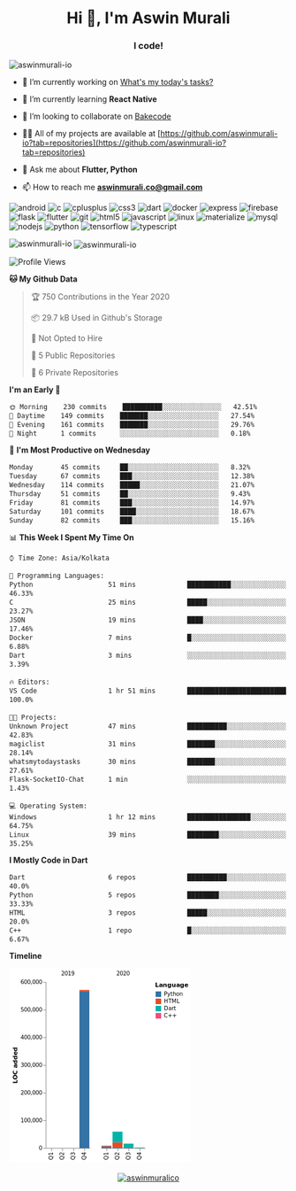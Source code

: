 <h1 align="center">Hi 👋, I'm Aswin Murali</h1>
<h3 align="center">I code!</h3>

<p align="left"> <img src="https://komarev.com/ghpvc/?username=aswinmurali-io" alt="aswinmurali-io" /> </p>

- 🔭 I’m currently working on [What's my today's tasks?](https://github.com/aswinmurali-io/whatsmytodaystasks)

- 🌱 I’m currently learning **React Native**

- 👯 I’m looking to collaborate on [Bakecode](https://github.com/crysalisdevs/bakecode)

- 👨‍💻 All of my projects are available at [https://github.com/aswinmurali-io?tab=repositories](https://github.com/aswinmurali-io?tab=repositories)

- 💬 Ask me about **Flutter, Python**

- 📫 How to reach me **aswinmurali.co@gmail.com**

<p align="left"><img src="https://devicons.github.io/devicon/devicon.git/icons/android/android-original-wordmark.svg" alt="android" width="40" height="40"/> <img src="https://devicons.github.io/devicon/devicon.git/icons/c/c-original.svg" alt="c" width="40" height="40"/> <img src="https://devicons.github.io/devicon/devicon.git/icons/cplusplus/cplusplus-original.svg" alt="cplusplus" width="40" height="40"/> <img src="https://devicons.github.io/devicon/devicon.git/icons/css3/css3-original-wordmark.svg" alt="css3" width="40" height="40"/> <img src="https://www.vectorlogo.zone/logos/dartlang/dartlang-icon.svg" alt="dart" width="40" height="40"/> <img src="https://devicons.github.io/devicon/devicon.git/icons/docker/docker-original-wordmark.svg" alt="docker" width="40" height="40"/> <img src="https://devicons.github.io/devicon/devicon.git/icons/express/express-original-wordmark.svg" alt="express" width="40" height="40"/> <img src="https://www.vectorlogo.zone/logos/firebase/firebase-icon.svg" alt="firebase" width="40" height="40"/> <img src="https://www.vectorlogo.zone/logos/pocoo_flask/pocoo_flask-icon.svg" alt="flask" width="40" height="40"/> <img src="https://www.vectorlogo.zone/logos/flutterio/flutterio-icon.svg" alt="flutter" width="40" height="40"/> <img src="https://www.vectorlogo.zone/logos/git-scm/git-scm-icon.svg" alt="git" width="40" height="40"/> <img src="https://devicons.github.io/devicon/devicon.git/icons/html5/html5-original-wordmark.svg" alt="html5" width="40" height="40"/> <img src="https://devicons.github.io/devicon/devicon.git/icons/javascript/javascript-original.svg" alt="javascript" width="40" height="40"/> <img src="https://devicons.github.io/devicon/devicon.git/icons/linux/linux-original.svg" alt="linux" width="40" height="40"/> <img src="https://raw.githubusercontent.com/prplx/svg-logos/5585531d45d294869c4eaab4d7cf2e9c167710a9/svg/materialize.svg" alt="materialize" width="40" height="40"/> <img src="https://devicons.github.io/devicon/devicon.git/icons/mysql/mysql-original-wordmark.svg" alt="mysql" width="40" height="40"/> <img src="https://devicons.github.io/devicon/devicon.git/icons/nodejs/nodejs-original-wordmark.svg" alt="nodejs" width="40" height="40"/> <img src="https://devicons.github.io/devicon/devicon.git/icons/python/python-original.svg" alt="python" width="40" height="40"/> <img src="https://www.vectorlogo.zone/logos/tensorflow/tensorflow-icon.svg" alt="tensorflow" width="40" height="40"/> <img src="https://devicons.github.io/devicon/devicon.git/icons/typescript/typescript-original.svg" alt="typescript" width="40" height="40"/></p><p>
  
 <img align="left" src="https://github-readme-stats.vercel.app/api/top-langs/?username=aswinmurali-io&layout=compact&hide=html" alt="aswinmurali-io" /></p>

<p>&nbsp;<img align="center" src="https://github-readme-stats.vercel.app/api?username=aswinmurali-io&show_icons=true" alt="aswinmurali-io" /></p>

<!--START_SECTION:waka-->
![Profile Views](http://img.shields.io/badge/Profile%20Views-0-blue)

**🐱 My Github Data** 

> 🏆 750 Contributions in the Year 2020
 > 
> 📦 29.7 kB Used in Github's Storage 
 > 
> 🚫 Not Opted to Hire
 > 
> 📜 5 Public Repositories
 > 
> 🔑 6 Private Repositories 

**I'm an Early 🐤** 

```text
🌞 Morning    230 commits    ██████████░░░░░░░░░░░░░░░   42.51% 
🌆 Daytime    149 commits    ███████░░░░░░░░░░░░░░░░░░   27.54% 
🌃 Evening    161 commits    ███████░░░░░░░░░░░░░░░░░░   29.76% 
🌙 Night      1 commits      ░░░░░░░░░░░░░░░░░░░░░░░░░   0.18%

```
📅 **I'm Most Productive on Wednesday** 

```text
Monday       45 commits     ██░░░░░░░░░░░░░░░░░░░░░░░   8.32% 
Tuesday      67 commits     ███░░░░░░░░░░░░░░░░░░░░░░   12.38% 
Wednesday    114 commits    █████░░░░░░░░░░░░░░░░░░░░   21.07% 
Thursday     51 commits     ██░░░░░░░░░░░░░░░░░░░░░░░   9.43% 
Friday       81 commits     ███░░░░░░░░░░░░░░░░░░░░░░   14.97% 
Saturday     101 commits    ████░░░░░░░░░░░░░░░░░░░░░   18.67% 
Sunday       82 commits     ███░░░░░░░░░░░░░░░░░░░░░░   15.16%

```


📊 **This Week I Spent My Time On** 

```text
⌚︎ Time Zone: Asia/Kolkata

💬 Programming Languages: 
Python                   51 mins             ███████████░░░░░░░░░░░░░░   46.33% 
C                        25 mins             █████░░░░░░░░░░░░░░░░░░░░   23.27% 
JSON                     19 mins             ████░░░░░░░░░░░░░░░░░░░░░   17.46% 
Docker                   7 mins              █░░░░░░░░░░░░░░░░░░░░░░░░   6.88% 
Dart                     3 mins              ░░░░░░░░░░░░░░░░░░░░░░░░░   3.39%

🔥 Editors: 
VS Code                  1 hr 51 mins        █████████████████████████   100.0%

🐱‍💻 Projects: 
Unknown Project          47 mins             ██████████░░░░░░░░░░░░░░░   42.83% 
magiclist                31 mins             ███████░░░░░░░░░░░░░░░░░░   28.14% 
whatsmytodaystasks       30 mins             ███████░░░░░░░░░░░░░░░░░░   27.61% 
Flask-SocketIO-Chat      1 min               ░░░░░░░░░░░░░░░░░░░░░░░░░   1.43%

💻 Operating System: 
Windows                  1 hr 12 mins        ████████████████░░░░░░░░░   64.75% 
Linux                    39 mins             ████████░░░░░░░░░░░░░░░░░   35.25%

```

**I Mostly Code in Dart** 

```text
Dart                     6 repos             ██████████░░░░░░░░░░░░░░░   40.0% 
Python                   5 repos             ████████░░░░░░░░░░░░░░░░░   33.33% 
HTML                     3 repos             █████░░░░░░░░░░░░░░░░░░░░   20.0% 
C++                      1 repo              █░░░░░░░░░░░░░░░░░░░░░░░░   6.67%

```


**Timeline**

![Chart not found](https://github.com/aswinmurali-io/aswinmurali-io/blob/master/charts/bar_graph.png) 


<!--END_SECTION:waka-->

<p align="center">
<a href="https://kaggle.com/aswinmuralico" target="blank"><img align="center" src="https://cdn.jsdelivr.net/npm/simple-icons@3.0.1/icons/kaggle.svg" alt="aswinmuralico" height="30" width="30" /></a>
</p>
